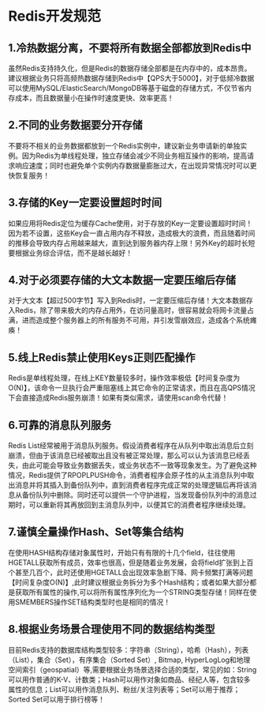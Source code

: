 # Redis开发规范

## 1.冷热数据分离，不要将所有数据全部都放到Redis中

虽然Redis支持持久化，但是Redis的数据存储全部都是在内存中的，成本昂贵。建议根据业务只将高频热数据存储到Redis中【QPS大于5000】，对于低频冷数据可以使用MySQL/ElasticSearch/MongoDB等基于磁盘的存储方式，不仅节省内存成本，而且数据量小在操作时速度更快、效率更高！

## 2.不同的业务数据要分开存储

不要将不相关的业务数据都放到一个Redis实例中，建议新业务申请新的单独实例。因为Redis为单线程处理，独立存储会减少不同业务相互操作的影响，提高请求响应速度；同时也避免单个实例内存数据量膨胀过大，在出现异常情况时可以更快恢复服务！

## 3.存储的Key一定要设置超时时间

如果应用将Redis定位为缓存Cache使用，对于存放的Key一定要设置超时时间！因为若不设置，这些Key会一直占用内存不释放，造成极大的浪费，而且随着时间的推移会导致内存占用越来越大，直到达到服务器内存上限！另外Key的超时长短要根据业务综合评估，而不是越长越好！

## 4.对于必须要存储的大文本数据一定要压缩后存储

对于大文本【超过500字节】写入到Redis时，一定要压缩后存储！大文本数据存入Redis，除了带来极大的内存占用外，在访问量高时，很容易就会将网卡流量占满，进而造成整个服务器上的所有服务不可用，并引发雪崩效应，造成各个系统瘫痪！

## 5.线上Redis禁止使用Keys正则匹配操作

Redis是单线程处理，在线上KEY数量较多时，操作效率极低【时间复杂度为O(N)】，该命令一旦执行会严重阻塞线上其它命令的正常请求，而且在高QPS情况下会直接造成Redis服务崩溃！如果有类似需求，请使用scan命令代替！

## 6.可靠的消息队列服务

Redis List经常被用于消息队列服务。假设消费者程序在从队列中取出消息后立刻崩溃，但由于该消息已经被取出且没有被正常处理，那么可以认为该消息已经丢失，由此可能会导致业务数据丢失，或业务状态不一致等现象发生。为了避免这种情况，Redis提供了RPOPLPUSH命令，消费者程序会原子性的从主消息队列中取出消息并将其插入到备份队列中，直到消费者程序完成正常的处理逻辑后再将该消息从备份队列中删除。同时还可以提供一个守护进程，当发现备份队列中的消息过期时，可以重新将其再放回到主消息队列中，以便其它的消费者程序继续处理。

## 7.谨慎全量操作Hash、Set等集合结构

在使用HASH结构存储对象属性时，开始只有有限的十几个field，往往使用HGETALL获取所有成员，效率也很高，但是随着业务发展，会将field扩张到上百个甚至几百个，此时还使用HGETALL会出现效率急剧下降、网卡频繁打满等问题【时间复杂度O(N)】,此时建议根据业务拆分为多个Hash结构；或者如果大部分都是获取所有属性的操作,可以将所有属性序列化为一个STRING类型存储！同样在使用SMEMBERS操作SET结构类型时也是相同的情况！

## 8.根据业务场景合理使用不同的数据结构类型

目前Redis支持的数据库结构类型较多：字符串（String），哈希（Hash），列表（List），集合（Set），有序集合（Sorted Set）, Bitmap, HyperLogLog和地理空间索引（geospatial）等,需要根据业务场景选择合适的类型，常见的如：String可以用作普通的K-V、计数类；Hash可以用作对象如商品、经纪人等，包含较多属性的信息；List可以用作消息队列、粉丝/关注列表等；Set可以用于推荐；Sorted Set可以用于排行榜等！